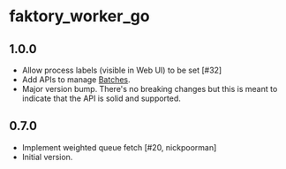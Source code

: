 # faktory\_worker\_go

## 1.0.0

- Allow process labels (visible in Web UI) to be set [#32]
- Add APIs to manage [Batches](https://github.com/contribsys/faktory/wiki/Ent-Batches).
- Major version bump.  There's no breaking changes but this is meant to indicate
  that the API is solid and supported.

## 0.7.0

- Implement weighted queue fetch [#20, nickpoorman]
- Initial version.

